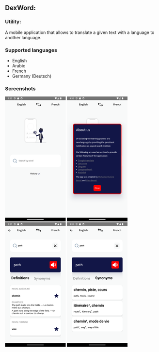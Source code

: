 ## DexWord:

### Utility:

A mobile application that allows to translate a given text with a language to another language.

### Supported languages

- English
- Arabic
- French
- Germany (Deutsch)

### Screenshots

<img src="Store/Images/Screenshot_1.png" alt="Screenshot of home screen" width="200">
<img src="Store/Images/Screenshot_2.png" alt="Screenshot of about modal" width="200">    

<img src="Store/Images/Screenshot_3.png" alt="Screenshot of definitions tab in result screen" width="200">
<img src="Store/Images/Screenshot_4.png" alt="Screenshot of synonyms tab in result screen" width="200">
